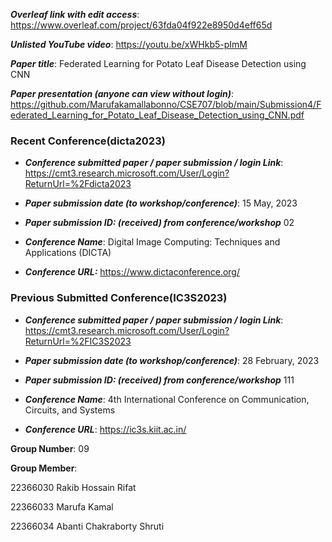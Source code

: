 
***Overleaf link with edit access***:
https://www.overleaf.com/project/63fda04f922e8950d4eff65d

***Unlisted YouTube video***:
https://youtu.be/xWHkb5-pImM

***Paper title***:
Federated Learning for Potato Leaf Disease Detection using CNN

***Paper presentation (anyone can view without login)***:
https://github.com/Marufakamallabonno/CSE707/blob/main/Submission4/Federated_Learning_for_Potato_Leaf_Disease_Detection_using_CNN.pdf

### Recent Conference(dicta2023) 

- ***Conference submitted paper / paper submission / login Link***:
https://cmt3.research.microsoft.com/User/Login?ReturnUrl=%2Fdicta2023

- ***Paper submission date (to workshop/conference)***:
15 May, 2023

- ***Paper submission ID: (received) from conference/workshop***
02

- ***Conference Name***:
Digital Image Computing: Techniques and Applications (DICTA)

- ***Conference URL:***
https://www.dictaconference.org/

### Previous Submitted Conference(IC3S2023) 

- ***Conference submitted paper / paper submission / login Link***:
https://cmt3.research.microsoft.com/User/Login?ReturnUrl=%2FIC3S2023

- ***Paper submission date (to workshop/conference)***:
28 February, 2023

- ***Paper submission ID: (received) from conference/workshop***
111

- ***Conference Name***:
4th International Conference on Communication, Circuits, and Systems

- ***Conference URL***:
https://ic3s.kiit.ac.in/


**Group Number**:
09

**Group Member**: 

22366030  Rakib Hossain Rifat

22366033  Marufa Kamal

22366034  Abanti Chakraborty Shruti
